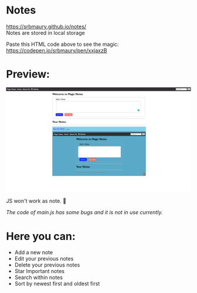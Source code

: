 # Notes
https://srbmaury.github.io/notes/
<br/>
Notes are stored in local storage

Paste this HTML code above to see the magic:
https://codepen.io/srbmaury/pen/xxjaxzB

<h1>Preview:</h1>
<img src="images/screenshot.png">

JS won't work as note. 🙂

<i>The code of main.js has some bugs and it is not in use currently. </i>

<h1>Here you can:</h1>
<ul>
    <li>Add a new note</li>
    <li>Edit your previous notes</li>
    <li>Delete your previous notes</li>
    <li>Star Important notes</li>
    <li>Search within notes</li>
    <li>Sort by newest first and oldest first</li>
<ul>